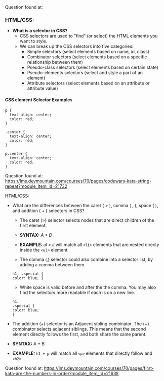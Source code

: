 
Question found at: 

### HTML/CSS:
* **What is a selector in CSS?**
    * CSS selectors are used to "find" (or select) the HTML elements you want to style. 
    * We can break up the CSS selectors into five categories:
        * Simple selectors (select elements based on name, id, class)
        * Combinator selectors (select elements based on a specific relationship between them)
        * Pseudo-class selectors (select elements based on certain state)
        * Pseudo-elements selectors (select and style a part of an element)
        * Attribute selectors (select elements based on an attribute or attribute value)


#### CSS element Selector Examples 
```
p {
  text-align: center;
  color: red;
}

.center {
  text-align: center;
  color: red;
}

p.center {
  text-align: center;
  color: red;
}

```

Question found at: https://lms.devmountain.com/courses/70/pages/codewars-kata-string-repeat?module_item_id=21732


HTML/CSS: 

* What are the differences between the caret ( > ), comma ( , ), space (   ), and addition ( + ) selectors in CSS?

  * The caret (>) selector selects nodes that are direct children of the first element.
  * **SYNTAX:**  *A > B*
  * **EXAMPLE:** *ul > li* will match all ``` <li> ``` elements that are nested directy inside the ``` <ul> ``` element. 

  * The comma (,) selector could also combine into a selector list, by adding a comma between them. 
  ```
  h1, .special { 
  color: blue; } 
  ```
  * White space is valid before and after the the comma. You may also find the selectors more readable if each is on a new line. 
  ```
  h1, 
  .special {
  color: blue; 
  } 
  ```

* The addition (+) selector is an Adjacent sibling combinator. The (+) combinator selects adjacent siblings. This means that the second element directly follows the first, and both share the same parent. 

* **SYNTAX:** A + B
* **EXAMPLE:**  ```h1 + p``` will match all ```<p>``` elements that directly follow and ```<h2>```.
 
Question found at: https://lms.devmountain.com/courses/70/pages/first-kata-are-the-numbers-in-order?module_item_id=21638